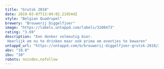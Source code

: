 ```yaml
---
title: "Grutsk 2018"
date: 2019-03-07T13:04:02.219544Z
style: "Belgian Quadrupel"
brewery: "Brouwerij Diggelfjoer"
image: "https://labels.untappd.com/labels/3100473"
rating: "3.69"
description: "Een donker volmoutig bier. Heerlijk om nu te drinken maar ook prima om eventjes te bewaren"
untappd_url: "https://untappd.com/b/brouwerij-diggelfjoer-grutsk-2018/3100473"
abv: "10.0"
ibu: "30"
robots: noindex,nofollow
---
```

